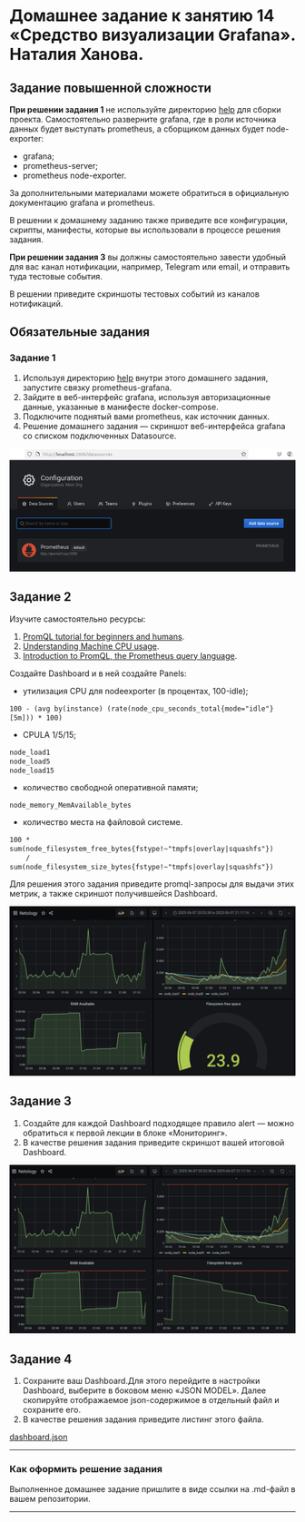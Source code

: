 # Домашнее задание к занятию 14 «Средство визуализации Grafana». Наталия Ханова.

## Задание повышенной сложности

**При решении задания 1** не используйте директорию [help](./help) для сборки проекта. Самостоятельно разверните grafana, где в роли источника данных будет выступать prometheus, а сборщиком данных будет node-exporter:

- grafana;
- prometheus-server;
- prometheus node-exporter.

За дополнительными материалами можете обратиться в официальную документацию grafana и prometheus.

В решении к домашнему заданию также приведите все конфигурации, скрипты, манифесты, которые вы 
использовали в процессе решения задания.

**При решении задания 3** вы должны самостоятельно завести удобный для вас канал нотификации, например, Telegram или email, и отправить туда тестовые события.

В решении приведите скриншоты тестовых событий из каналов нотификаций.

## Обязательные задания

### Задание 1

1. Используя директорию [help](./help) внутри этого домашнего задания, запустите связку prometheus-grafana.
1. Зайдите в веб-интерфейс grafana, используя авторизационные данные, указанные в манифесте docker-compose.
1. Подключите поднятый вами prometheus, как источник данных.
1. Решение домашнего задания — скриншот веб-интерфейса grafana со списком подключенных Datasource.

![Prometheus](https://github.com/NataliyaKh/mnt-homeworks/blob/main/10-monitoring-03-grafana/grafana_datasources.png)

## Задание 2

Изучите самостоятельно ресурсы:

1. [PromQL tutorial for beginners and humans](https://valyala.medium.com/promql-tutorial-for-beginners-9ab455142085).
1. [Understanding Machine CPU usage](https://www.robustperception.io/understanding-machine-cpu-usage).
1. [Introduction to PromQL, the Prometheus query language](https://grafana.com/blog/2020/02/04/introduction-to-promql-the-prometheus-query-language/).

Создайте Dashboard и в ней создайте Panels:

- утилизация CPU для nodeexporter (в процентах, 100-idle);

```
100 - (avg by(instance) (rate(node_cpu_seconds_total{mode="idle"}[5m])) * 100)
```

- CPULA 1/5/15;

```
node_load1
node_load5
node_load15
```

- количество свободной оперативной памяти;

```
node_memory_MemAvailable_bytes
```

- количество места на файловой системе.

```
100 * sum(node_filesystem_free_bytes{fstype!~"tmpfs|overlay|squashfs"}) 
    / sum(node_filesystem_size_bytes{fstype!~"tmpfs|overlay|squashfs"})
```

Для решения этого задания приведите promql-запросы для выдачи этих метрик, а также скриншот получившейся Dashboard.

![dashboards](https://github.com/NataliyaKh/mnt-homeworks/blob/main/10-monitoring-03-grafana/grafana_dashboards.png)

## Задание 3

1. Создайте для каждой Dashboard подходящее правило alert — можно обратиться к первой лекции в блоке «Мониторинг».
1. В качестве решения задания приведите скриншот вашей итоговой Dashboard.

![alerted](https://github.com/NataliyaKh/mnt-homeworks/blob/main/10-monitoring-03-grafana/grafana_alerts.png)

## Задание 4

1. Сохраните ваш Dashboard.Для этого перейдите в настройки Dashboard, выберите в боковом меню «JSON MODEL». Далее скопируйте отображаемое json-содержимое в отдельный файл и сохраните его.
1. В качестве решения задания приведите листинг этого файла.

[dashboard.json](https://github.com/NataliyaKh/mnt-homeworks/blob/main/10-monitoring-03-grafana/dashboard.json)

---

### Как оформить решение задания

Выполненное домашнее задание пришлите в виде ссылки на .md-файл в вашем репозитории.

---
